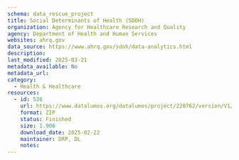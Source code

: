 ```yaml
---
schema: data_rescue_project 
title: Social Determinants of Health (SDOH)
organization: Agency for Healthcare Research and Quality
agency: Department of Health and Human Services
websites: ahrq.gov
data_source: https://www.ahrq.gov/sdoh/data-analytics.html
description: 
last_modified: 2025-03-21
metadata_available: No
metadata_url: 
category:
  - Health & Healthcare 
resources:
  - id: 526
    url: https://www.datalumos.org/datalumos/project/220762/version/V1/view
    format: ZIP
    status: Finished
    size: 1.906
    download_date: 2025-02-22
    maintainer: DRP, DL
    notes: 
---
```

